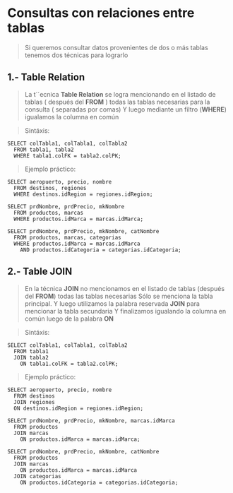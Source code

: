 # Consultas con relaciones entre tablas

> Si queremos consultar datos provenientes de dos o más tablas tenemos dos técnicas para lograrlo


## 1.- Table Relation

> La t´´ecnica **Table Relation** se logra mencionando en el listado de tablas ( después del **FROM** ) 
> todas las tablas necesarias para la consulta ( separadas por comas)
> Y luego mediante un filtro (**WHERE**) igualamos la columna en común


> Sintáxis: 

    SELECT colTabla1, colTabla1, colTabla2  
      FROM tabla1, tabla2  
      WHERE tabla1.colFK = tabla2.colPK;  

> Ejemplo práctico: 

    SELECT aeropuerto, precio, nombre  
      FROM destinos, regiones  
      WHERE destinos.idRegion = regiones.idRegion;  

    SELECT prdNombre, prdPrecio, mkNombre  
      FROM productos, marcas  
      WHERE productos.idMarca = marcas.idMarca; 

    SELECT prdNombre, prdPrecio, mkNombre, catNombre  
      FROM productos, marcas, categorias  
      WHERE productos.idMarca = marcas.idMarca  
        AND productos.idCategoria = categorias.idCategoria;  


## 2.- Table JOIN

> En la técnica **JOIN** no mencionamos en el listado de tablas (después del **FROM**)  todas las tablas necesarias
> Sólo se menciona la tabla principal.
>Y luego utilizamos la palabra reservada **JOIN** para mencionar la tabla secundaria
> Y finalizamos igualando la columna en común luego de la palabra **ON**

> Sintáxis:

    SELECT colTabla1, colTabla1, colTabla2  
      FROM tabla1  
      JOIN tabla2 
        ON tabla1.colFK = tabla2.colPK;

> Ejemplo práctico:

    SELECT aeropuerto, precio, nombre  
      FROM destinos  
      JOIN regiones  
      ON destinos.idRegion = regiones.idRegion;  

    SELECT prdNombre, prdPrecio, mkNombre, marcas.idMarca  
      FROM productos  
      JOIN marcas  
        ON productos.idMarca = marcas.idMarca;

    SELECT prdNombre, prdPrecio, mkNombre, catNombre  
      FROM productos  
      JOIN marcas  
        ON productos.idMarca = marcas.idMarca  
      JOIN categorias  
        ON productos.idCategoria = categorias.idCategoria;
